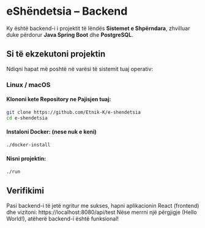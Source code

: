 # eShëndetsia – Backend

Ky është backend-i i projektit të lëndës **Sistemet e Shpërndara**, zhvilluar duke përdorur **Java Spring Boot** dhe **PostgreSQL**.

## Si të ekzekutoni projektin

Ndiqni hapat më poshtë në varësi të sistemit tuaj operativ:

### Linux / macOS

#### Klononi kete Repository ne Pajisjen tuaj:
```bash
git clone https://github.com/Etnik-K/e-shendetsia
cd e-shendetsia
```

#### Instaloni Docker: (nese nuk e keni)
```bash
./docker-install
```

#### Nisni projektin:
```bash
./run
```

## Verifikimi

Pasi backend-i të jetë ngritur me sukses, hapni aplikacionin React (frontend) dhe vizitoni:
https://localhost:8080/api/test
Nëse merrni një përgjigje (Hello World!), atëherë backend-i është funksional!